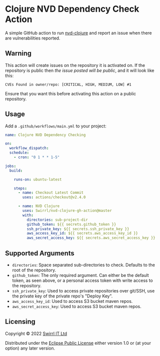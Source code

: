 # Clojure NVD Dependency Check Action

A simple GitHub action to run
[nvd-clojure](https://github.com/rm-hull/nvd-clojure) and report an issue when
there are vulnerabilities reported.

## Warning

This action will create issues on the repository it is activated on. If
the repository is public then *the issue posted will be public*, and it will
look like this:

```
CVEs Found in owner/repo: [CRITICAL, HIGH, MEDIUM, LOW] #1
```

Ensure that you want this before activating this action on a public repository.

## Usage

Add a `.github/workflows/main.yml` to your project:

```yml
name: Clojure NVD Dependency Checking

on:
  workflow_dispatch:
  schedule:
    - cron: "0 1 * * 1-5"

jobs:
  build:

    runs-on: ubuntu-latest

    steps:
      - name: Checkout Latest Commit
        uses: actions/checkout@v2.4.0

      - name: NVD Clojure
        uses: Swirrl/nvd-clojure-gh-action@master
        with:
          directories: sub-project-dir
          github_token: ${{ secrets.github_token }}
          ssh_private_key: ${{ secrets.ssh_private_key }}
          aws_access_key_id: ${{ secrets.aws_access_key_id }}
          aws_secret_access_key: ${{ secrets.aws_secret_access_key }}
```


## Supported Arguments

* `directories`: Space separated sub-directories to check. Defaults to the root of the repository.
* `github_token`: The only required argument. Can either be the default token, as seen above, or a personal access token with write access to the repository.
* `ssh_private_key`: Used to access private repositories over git/SSH, use the private key of the private repo's "Deploy Key".
* `aws_access_key_id`: Used to access S3 bucket maven repos.
* `aws_secret_access_key`: Used to access S3 bucket maven repos.

## Licensing

Copyright © 2022 [Swirrl IT Ltd](https://swirrl.com)

Distributed under the [Eclipse Public License](https://github.com/Swirrl/nvd-clojure-gh-action/blob/master/LICENSE) either version 1.0 or (at your option) any later version.
